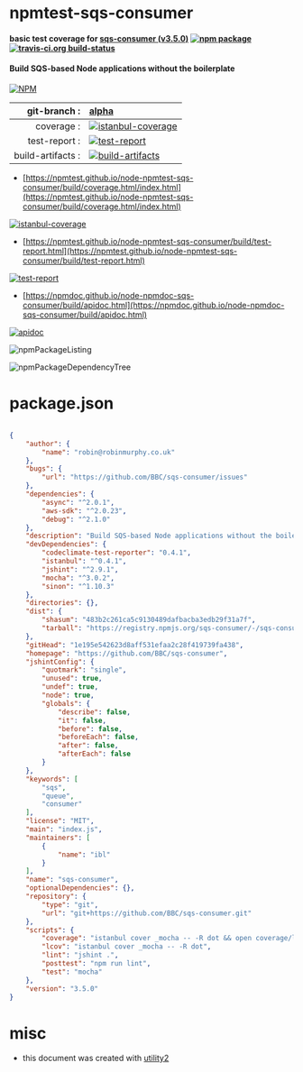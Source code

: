 # npmtest-sqs-consumer

#### basic test coverage for  [sqs-consumer (v3.5.0)](https://github.com/BBC/sqs-consumer)  [![npm package](https://img.shields.io/npm/v/npmtest-sqs-consumer.svg?style=flat-square)](https://www.npmjs.org/package/npmtest-sqs-consumer) [![travis-ci.org build-status](https://api.travis-ci.org/npmtest/node-npmtest-sqs-consumer.svg)](https://travis-ci.org/npmtest/node-npmtest-sqs-consumer)

#### Build SQS-based Node applications without the boilerplate

[![NPM](https://nodei.co/npm/sqs-consumer.png?downloads=true&downloadRank=true&stars=true)](https://www.npmjs.com/package/sqs-consumer)

| git-branch : | [alpha](https://github.com/npmtest/node-npmtest-sqs-consumer/tree/alpha)|
|--:|:--|
| coverage : | [![istanbul-coverage](https://npmtest.github.io/node-npmtest-sqs-consumer/build/coverage.badge.svg)](https://npmtest.github.io/node-npmtest-sqs-consumer/build/coverage.html/index.html)|
| test-report : | [![test-report](https://npmtest.github.io/node-npmtest-sqs-consumer/build/test-report.badge.svg)](https://npmtest.github.io/node-npmtest-sqs-consumer/build/test-report.html)|
| build-artifacts : | [![build-artifacts](https://npmtest.github.io/node-npmtest-sqs-consumer/glyphicons_144_folder_open.png)](https://github.com/npmtest/node-npmtest-sqs-consumer/tree/gh-pages/build)|

- [https://npmtest.github.io/node-npmtest-sqs-consumer/build/coverage.html/index.html](https://npmtest.github.io/node-npmtest-sqs-consumer/build/coverage.html/index.html)

[![istanbul-coverage](https://npmtest.github.io/node-npmtest-sqs-consumer/build/screenCapture.buildCi.browser.%252Ftmp%252Fbuild%252Fcoverage.lib.html.png)](https://npmtest.github.io/node-npmtest-sqs-consumer/build/coverage.html/index.html)

- [https://npmtest.github.io/node-npmtest-sqs-consumer/build/test-report.html](https://npmtest.github.io/node-npmtest-sqs-consumer/build/test-report.html)

[![test-report](https://npmtest.github.io/node-npmtest-sqs-consumer/build/screenCapture.buildCi.browser.%252Ftmp%252Fbuild%252Ftest-report.html.png)](https://npmtest.github.io/node-npmtest-sqs-consumer/build/test-report.html)

- [https://npmdoc.github.io/node-npmdoc-sqs-consumer/build/apidoc.html](https://npmdoc.github.io/node-npmdoc-sqs-consumer/build/apidoc.html)

[![apidoc](https://npmdoc.github.io/node-npmdoc-sqs-consumer/build/screenCapture.buildCi.browser.%252Ftmp%252Fbuild%252Fapidoc.html.png)](https://npmdoc.github.io/node-npmdoc-sqs-consumer/build/apidoc.html)

![npmPackageListing](https://npmtest.github.io/node-npmtest-sqs-consumer/build/screenCapture.npmPackageListing.svg)

![npmPackageDependencyTree](https://npmtest.github.io/node-npmtest-sqs-consumer/build/screenCapture.npmPackageDependencyTree.svg)



# package.json

```json

{
    "author": {
        "name": "robin@robinmurphy.co.uk"
    },
    "bugs": {
        "url": "https://github.com/BBC/sqs-consumer/issues"
    },
    "dependencies": {
        "async": "^2.0.1",
        "aws-sdk": "^2.0.23",
        "debug": "^2.1.0"
    },
    "description": "Build SQS-based Node applications without the boilerplate",
    "devDependencies": {
        "codeclimate-test-reporter": "0.4.1",
        "istanbul": "^0.4.1",
        "jshint": "^2.9.1",
        "mocha": "^3.0.2",
        "sinon": "^1.10.3"
    },
    "directories": {},
    "dist": {
        "shasum": "483b2c261ca5c9130489dafbacba3edb29f31a7f",
        "tarball": "https://registry.npmjs.org/sqs-consumer/-/sqs-consumer-3.5.0.tgz"
    },
    "gitHead": "1e195e542623d8aff531efaa2c28f419739fa438",
    "homepage": "https://github.com/BBC/sqs-consumer",
    "jshintConfig": {
        "quotmark": "single",
        "unused": true,
        "undef": true,
        "node": true,
        "globals": {
            "describe": false,
            "it": false,
            "before": false,
            "beforeEach": false,
            "after": false,
            "afterEach": false
        }
    },
    "keywords": [
        "sqs",
        "queue",
        "consumer"
    ],
    "license": "MIT",
    "main": "index.js",
    "maintainers": [
        {
            "name": "ibl"
        }
    ],
    "name": "sqs-consumer",
    "optionalDependencies": {},
    "repository": {
        "type": "git",
        "url": "git+https://github.com/BBC/sqs-consumer.git"
    },
    "scripts": {
        "coverage": "istanbul cover _mocha -- -R dot && open coverage/lcov-report/index.html",
        "lcov": "istanbul cover _mocha -- -R dot",
        "lint": "jshint .",
        "posttest": "npm run lint",
        "test": "mocha"
    },
    "version": "3.5.0"
}
```



# misc
- this document was created with [utility2](https://github.com/kaizhu256/node-utility2)
